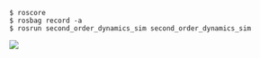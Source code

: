 ```
$ roscore
$ rosbag record -a
$ rosrun second_order_dynamics_sim second_order_dynamics_sim
```

[![](http://img.youtube.com/vi/3rgJ1D-4ME4/0.jpg)](http://www.youtube.com/watch?v=3rgJ1D-4ME4 "")
